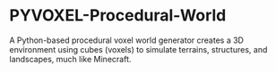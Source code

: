 # PYVOXEL-Procedural-World
A Python-based procedural voxel world generator creates a 3D environment using cubes (voxels) to simulate terrains, structures, and landscapes, much like Minecraft.

